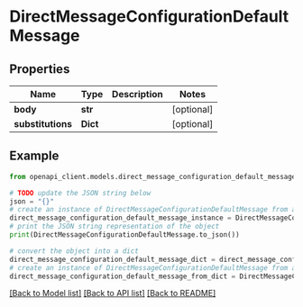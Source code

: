 # DirectMessageConfigurationDefaultMessage


## Properties

Name | Type | Description | Notes
------------ | ------------- | ------------- | -------------
**body** | **str** |  | [optional] 
**substitutions** | **Dict** |  | [optional] 

## Example

```python
from openapi_client.models.direct_message_configuration_default_message import DirectMessageConfigurationDefaultMessage

# TODO update the JSON string below
json = "{}"
# create an instance of DirectMessageConfigurationDefaultMessage from a JSON string
direct_message_configuration_default_message_instance = DirectMessageConfigurationDefaultMessage.from_json(json)
# print the JSON string representation of the object
print(DirectMessageConfigurationDefaultMessage.to_json())

# convert the object into a dict
direct_message_configuration_default_message_dict = direct_message_configuration_default_message_instance.to_dict()
# create an instance of DirectMessageConfigurationDefaultMessage from a dict
direct_message_configuration_default_message_from_dict = DirectMessageConfigurationDefaultMessage.from_dict(direct_message_configuration_default_message_dict)
```
[[Back to Model list]](../README.md#documentation-for-models) [[Back to API list]](../README.md#documentation-for-api-endpoints) [[Back to README]](../README.md)


